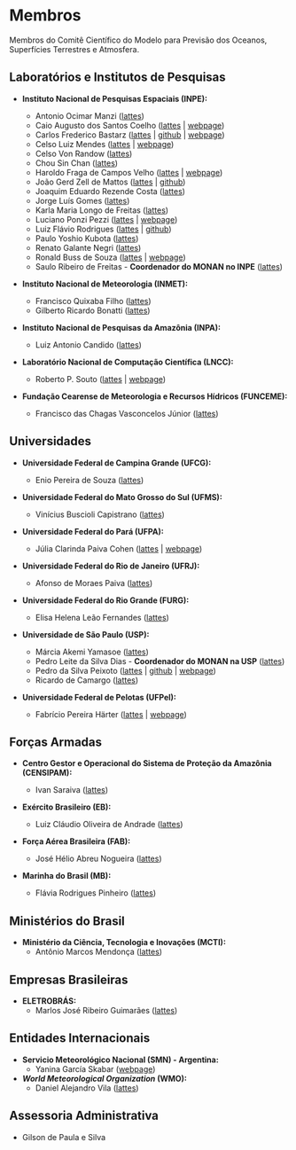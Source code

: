 # Membros

Membros do Comitê Científico do Modelo para Previsão dos Oceanos, Superfícies Terrestres e Atmosfera.

## Laboratórios e Institutos de Pesquisas

* **Instituto Nacional de Pesquisas Espaciais (INPE):** 
    - Antonio Ocimar Manzi ([lattes](http://lattes.cnpq.br/0575383574431005))
    - Caio Augusto dos Santos Coelho ([lattes](http://lattes.cnpq.br/4978912302419377) | [webpage](https://www.cptec.inpe.br/pesquisadores/caio.coelho/))
    - Carlos Frederico Bastarz ([lattes](http://lattes.cnpq.br/2410960909883784) | [github](https://github.com/cfbastarz) | [webpage](https://cfbastarz.github.io))
    - Celso Luiz Mendes ([lattes](http://lattes.cnpq.br/9051364483671452) | [webpage](http://www.lac.inpe.br/~celso/))
    - Celso Von Randow ([lattes](http://lattes.cnpq.br/0535860239259102))
    - Chou Sin Chan ([lattes](http://lattes.cnpq.br/4336175279058172))
    - Haroldo Fraga de Campos Velho ([lattes](http://lattes.cnpq.br/5142426481528206) | [webpage](http://www.lac.inpe.br/~haroldo/Welcome.html))
    - João Gerd Zell de Mattos ([lattes](http://lattes.cnpq.br/4563659436339486) | [github](https://github.com/joaogerd))
    - Joaquim Eduardo Rezende Costa ([lattes](http://lattes.cnpq.br/7275059047419031))
    - Jorge Luís Gomes ([lattes](http://lattes.cnpq.br/2599919097492106))
    - Karla Maria Longo de Freitas ([lattes](http://lattes.cnpq.br/9945965136609657))
    - Luciano Ponzi Pezzi ([lattes](http://lattes.cnpq.br/9168878830863753) | [webpage](http://www.dsr.inpe.br/DSR/institucional/pessoal/servidores/luciano-ponzi-pezzi))
    - Luiz Flávio Rodrigues ([lattes](http://lattes.cnpq.br/0199598825670421) | [github](https://github.com/lufla-1962))
    - Paulo Yoshio Kubota ([lattes](http://lattes.cnpq.br/1078442022852928))
    - Renato Galante Negri ([lattes](http://lattes.cnpq.br/1938964222771319))
    - Ronald Buss de Souza ([lattes](http://lattes.cnpq.br/0537824080913130) | [webpage](https://www.ufrgs.br/inctcriosfera/inpe.html))
    - Saulo Ribeiro de Freitas - **Coordenador do MONAN no INPE** ([lattes](http://lattes.cnpq.br/9873289111461387))

* **Instituto Nacional de Meteorologia (INMET):** 
    - Francisco Quixaba Filho ([lattes](http://lattes.cnpq.br/5119173037683026))
    - Gilberto Ricardo Bonatti ([lattes](http://lattes.cnpq.br/4525567091316318))

* **Instituto Nacional de Pesquisas da Amazônia (INPA):** 
    - Luiz Antonio Candido ([lattes](http://lattes.cnpq.br/7705103746743754))

* **Laboratório Nacional de Computação Científica (LNCC):** 
    - Roberto P. Souto ([lattes](http://lattes.cnpq.br/1471432563506193) | [webpage](https://www.lncc.br/colaborador/Roberto_Pinto_Souto))

* **Fundação Cearense de Meteorologia e Recursos Hídricos (FUNCEME):**
    - Francisco das Chagas Vasconcelos Júnior ([lattes](http://lattes.cnpq.br/7425903532570987))

## Universidades

* **Universidade Federal de Campina Grande (UFCG):**
    - Enio Pereira de Souza ([lattes](http://lattes.cnpq.br/7752212981363912)) 

* **Universidade Federal do Mato Grosso do Sul (UFMS):** 
    - Vinícius Buscioli Capistrano ([lattes](http://lattes.cnpq.br/5095346131063174))

* **Universidade Federal do Pará (UFPA):** 
    - Júlia Clarinda Paiva Cohen ([lattes](http://lattes.cnpq.br/0293299378753887) | [webpage](https://sigaa.ufpa.br/sigaa/public/docente/portal.jsf?siape=327587))

* **Universidade Federal do Rio de Janeiro (UFRJ):**
    - Afonso de Moraes Paiva ([lattes](http://lattes.cnpq.br/5606850513813191))

* **Universidade Federal do Rio Grande (FURG):**
    - Elisa Helena Leão Fernandes ([lattes](http://lattes.cnpq.br/5467937882227675))

* **Universidade de São Paulo (USP):** 
    - Márcia Akemi Yamasoe ([lattes](http://lattes.cnpq.br/7363881469488210))
    - Pedro Leite da Silva Dias - **Coordenador do MONAN na USP** ([lattes](http://lattes.cnpq.br/9273702863744424)) 
    - Pedro da Silva Peixoto ([lattes](http://lattes.cnpq.br/6547630839036017) | [github](https://github.com/pedrospeixoto) | [webpage](https://www.ime.usp.br/~pedrosp/sobre/))
    - Ricardo de Camargo ([lattes](http://lattes.cnpq.br/4224364363630813)) 

* **Universidade Federal de Pelotas (UFPel):**
    - Fabrício Pereira Härter ([lattes](http://lattes.cnpq.br/9865056179221557) | [webpage](https://institucional.ufpel.edu.br/servidores/id/29732))

## Forças Armadas

* **Centro Gestor e Operacional do Sistema de Proteção da Amazônia (CENSIPAM):** 
    - Ivan Saraiva ([lattes](http://lattes.cnpq.br/3535543427119044))

* **Exército Brasileiro (EB):**
    - Luiz Cláudio Oliveira de Andrade ([lattes](http://lattes.cnpq.br/3134487936114617))

* **Força Aérea Brasileira (FAB):** 
    - José Hélio Abreu Nogueira ([lattes](http://lattes.cnpq.br/1408150702923697))

* **Marinha do Brasil (MB):** 
    - Flávia Rodrigues Pinheiro ([lattes](http://lattes.cnpq.br/2782043473646574))

## Ministérios do Brasil

* **Ministério da Ciência, Tecnologia e Inovações (MCTI):**
    - Antônio Marcos Mendonça ([lattes](http://lattes.cnpq.br/4230309177760883))

## Empresas Brasileiras

* **ELETROBRÁS:**
    - Marlos José Ribeiro Guimarães ([lattes](http://lattes.cnpq.br/3953309887188837))

## Entidades Internacionais

* **Servicio Meteorológico Nacional (SMN) - Argentina:**
    - Yanina García Skabar ([webpage](https://ri.conicet.gov.ar/author/20961))
* **_World Meteorological Organization_ (WMO):**
    - Daniel Alejandro Vila ([lattes](http://lattes.cnpq.br/6440821154496824))

## Assessoria Administrativa

* Gilson de Paula e Silva
